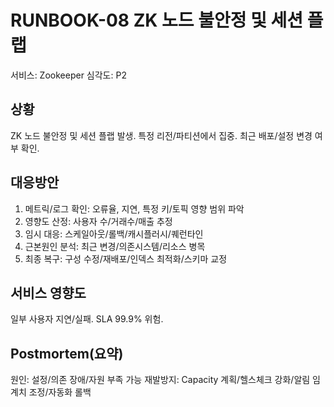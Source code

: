 # RUNBOOK-08 ZK 노드 불안정 및 세션 플랩
서비스: Zookeeper
심각도: P2

## 상황
ZK 노드 불안정 및 세션 플랩 발생. 특정 리전/파티션에서 집중. 최근 배포/설정 변경 여부 확인.

## 대응방안
1) 메트릭/로그 확인: 오류율, 지연, 특정 키/토픽 영향 범위 파악
2) 영향도 산정: 사용자 수/거래수/매출 추정
3) 임시 대응: 스케일아웃/롤백/캐시플러시/퀘런타인
4) 근본원인 분석: 최근 변경/의존시스템/리소스 병목
5) 최종 복구: 구성 수정/재배포/인덱스 최적화/스키마 교정

## 서비스 영향도
일부 사용자 지연/실패. SLA 99.9% 위험.

## Postmortem(요약)
원인: 설정/의존 장애/자원 부족 가능
재발방지: Capacity 계획/헬스체크 강화/알림 임계치 조정/자동화 롤백
